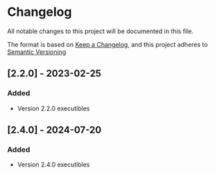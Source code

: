 # Changelog

All notable changes to this project will be documented in this file.

The format is based on [Keep a Changelog](https://keepachangelog.com/en/1.0.0/),
and this project adheres to [Semantic Versioning](https://semver.org/spec/v2.0.0.html)

## [2.2.0] - 2023-02-25

### Added

- Version 2.2.0 executibles

## [2.4.0] - 2024-07-20

### Added

- Version 2.4.0 executibles